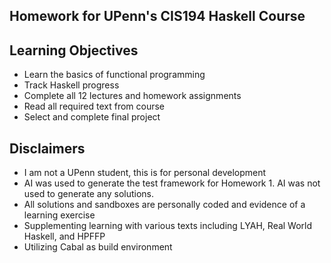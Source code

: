 ## Homework for UPenn's CIS194 Haskell Course

## Learning Objectives
- Learn the basics of functional programming
- Track Haskell progress
- Complete all 12 lectures and homework assignments
- Read all required text from course
- Select and complete final project

## Disclaimers
- I am not a UPenn student, this is for personal development
- AI was used to generate the test framework for Homework 1. AI was not used to generate any solutions.
- All solutions and sandboxes are personally coded and evidence of a learning exercise
- Supplementing learning with various texts including LYAH, Real World Haskell, and HPFFP
- Utilizing Cabal as build environment
